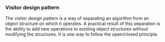 ### Visitor design pattern

The visitor design pattern is a way of separating an algorithm from
an object structure on which it operates. A practical result of this
separation is the ability to add new operations to existing object
structures without modifying the structures.
It is one way to follow the open/closed principle.
